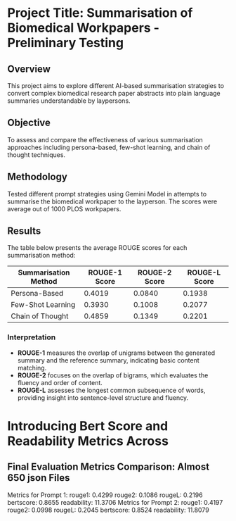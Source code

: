 # Project Title: Summarisation of Biomedical Workpapers - Preliminary Testing

## Overview
This project aims to explore different AI-based summarisation strategies to convert complex biomedical research paper abstracts into plain language summaries understandable by laypersons.

## Objective
To assess and compare the effectiveness of various summarisation approaches including persona-based, few-shot learning, and chain of thought techniques.
 
## Methodology

Tested different prompt strategies using Gemini Model in attempts to summarise the biomedical workpaper to the layperson. The scores were average out of 1000 PLOS workpapers. 

## Results

The table below presents the average ROUGE scores for each summarisation method:

| Summarisation Method | ROUGE-1 Score | ROUGE-2 Score | ROUGE-L Score |
|----------------------|---------------|---------------|---------------|
| Persona-Based        | 0.4019        | 0.0840        | 0.1938        |           
| Few-Shot Learning    | 0.3930        | 0.1008        | 0.2077        |           
| Chain of Thought     | 0.4859        | 0.1349        | 0.2201        |           

### Interpretation
- **ROUGE-1** measures the overlap of unigrams between the generated summary and the reference summary, indicating basic content matching.
- **ROUGE-2** focuses on the overlap of bigrams, which evaluates the fluency and order of content.
- **ROUGE-L** assesses the longest common subsequence of words, providing insight into sentence-level structure and fluency.

# Introducing Bert Score and Readability Metrics Across

## Final Evaluation Metrics Comparison: Almost 650 json Files 
Metrics for Prompt 1:
  rouge1: 0.4299
  rouge2: 0.1086
  rougeL: 0.2196
  bertscore: 0.8655
  readability: 11.3706
Metrics for Prompt 2:
  rouge1: 0.4197
  rouge2: 0.0998
  rougeL: 0.2045
  bertscore: 0.8524
  readability: 11.8079

  